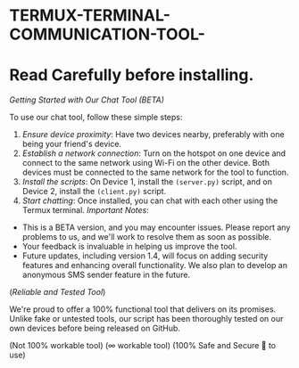 # TERMUX-TERMINAL-COMMUNICATION-TOOL-
# Read Carefully before installing.

*Getting Started with Our Chat Tool (BETA)*

To use our chat tool, follow these simple steps:

1. *Ensure device proximity*: Have two devices nearby, preferably with one being your friend's device.
2. *Establish a network connection*: Turn on the hotspot on one device and connect to the same network using Wi-Fi on the other device. Both devices must be connected to the same network for the tool to function.
3. *Install the scripts*: On Device 1, install the `(server.py)` script, and on Device 2, install the `(client.py)` script.
4. *Start chatting*: Once installed, you can chat with each other using the Termux terminal.
*Important Notes*:
- This is a BETA version, and you may encounter issues. Please report any problems to us, and we'll work to resolve them as soon as possible.
- Your feedback is invaluable in helping us improve the tool.
- Future updates, including version 1.4, will focus on adding security features and enhancing overall functionality. We also plan to develop an anonymous SMS sender feature in the future.

(_Reliable and Tested Tool_)

We're proud to offer a 100% functional tool that delivers on its promises. Unlike fake or untested tools, our script has been thoroughly tested on our own devices before being released on GitHub.

(Not 100% workable tool)
(∞ workable tool)
(100% Safe and Secure 🔐 to use)


